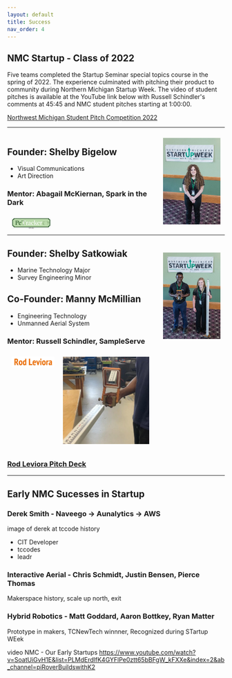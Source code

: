 ```yaml
---
layout: default
title: Success
nav_order: 4
---
```


## NMC Startup - Class of 2022

Five teams completed the Startup Seminar special topics course in the spring of 2022. The experience culminated with pitching their product to community during Northern Michigan Startup Week. The video of student pitches is available at the YouTube link below with Russell Schindler's comments at 45:45 and NMC student pitches starting at 1:00:00.

[Northwest Michigan Student Pitch Competition 2022](https://www.youtube.com/watch?v=71eK3BvdX7M&ab_channel=TCNewTech)

---

<div style="height:220px; overflow-y:auto;">
<!-- team A -->
<img alt="team A image" style="float:right;width:auto;height:200px;padding:10px;" src="assets/success/2022/teamA/teamA.jpg" >

## Founder: Shelby Bigelow
- Visual Communications 
- Art Direction 
### Mentor: Abagail McKiernan, Spark in the Dark

<img alt="team A logo" style="width:auto;height:25px;padding:10px;" src="assets/success/2022/teamA/teamAlogo.jpg" >

### [Pet Tracker Pitch Deck](assets/success/2022/teamA/teamA_pitch.pdf)
</div>

---

<div>
<!-- team B -->
<img alt="team B image" style="float:right;width:auto;height:200px;padding:10px;" src="assets/success/2022/teamB/teamB.jpg" >

## Founder: Shelby Satkowiak
- Marine Technology Major
- Survey Engineering Minor
## Co-Founder: Manny McMillian
- Engineering Technology
- Unmanned Aerial System

### Mentor: Russell Schindler, SampleServe

<img alt="team B logo" style="float:left;width:auto;height:25px;padding:10px;" src="assets/success/2022/teamB/teamBlogo.jpg" >

<img alt="team B product" style="margin:auto;width:200px;height:auto;padding:10px;" src="assets/success/2022/teamB/teamBproduct.jpg" >

### [Rod Leviora Pitch Deck](assets/success/2022/teamB/teamB_pitch.pdf)
</div>

---

## Early NMC Sucesses in Startup



### Derek Smith - Naveego -> Aunalytics -> AWS
image of derek at tccode
history
- CIT Developer
- tccodes
- leadr  

### Interactive Aerial - Chris Schmidt, Justin Bensen, Pierce Thomas 
Makerspace history, scale up north, exit

### Hybrid Robotics - Matt Goddard, Aaron Bottkey, Ryan Matter
Prototype in makers, TCNewTech winnner, Recognized during STartup WEek

video NMC - Our Early Startups
https://www.youtube.com/watch?v=SoatUiGvH1E&list=PLMdErdlfK4GYFlPe0ztt65bBFgW_kFXXe&index=2&ab_channel=piRoverBuildswithK2
